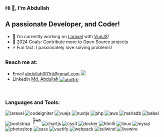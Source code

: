 ﻿### Hi 👋, I'm Abdullah

## A passionate Developer, and Coder!

- 🔭 I’m currently working on [Laravel][laravel] with [VueJS][vuejs]!
- 📝 2024 Goals: Contribute more to Open Source projects
- ⚡ Fun fact: I passionately love solving problems!

### Reach me at:

- Email <a href="https://www.gmail.com">abdullah001rti@gmail.com <img width="11" src="https://user-images.githubusercontent.com/5141132/50740364-7ea80880-1217-11e9-8faf-2348e31beedd.png"></a>
- Linkedin <a href="https://www.linkedin.com/in/abd1rti/">Md. Abdullah <img align="center" src="https://cdn.jsdelivr.net/npm/simple-icons@3.0.1/icons/linkedin.svg" alt="abd1rti" height="15" width="12" /></a>
<br />

### Languages and Tools:

<p align="left">
  <img src="https://cdn.worldvectorlogo.com/logos/laravel-1.svg" alt="laravel" width="30" height="30"/>
  <img src="https://cdn.worldvectorlogo.com/logos/codeigniter.svg" alt="codeigniter" width="30" height="30"/>
  <img src="https://cdn.jsdelivr.net/npm/@devicons/devicon/icons/vuejs/vuejs-original-wordmark.svg" alt="vuejs" width="30" height="30"/>
  <img src="https://www.vectorlogo.zone/logos/nuxtjs/nuxtjs-icon.svg" alt="nuxtjs" width="30" height="30"/>
  <img src="https://cdn.jsdelivr.net/npm/@devicons/devicon/icons/php/php-original.svg" alt="php" width="30" height="30"/>
  <img src="https://www.vectorlogo.zone/logos/amazon_aws/amazon_aws-ar21.svg" alt="aws" width="40" height="30"/>
  <img src="https://www.vectorlogo.zone/logos/mariadb/mariadb-icon.svg" alt="mariadb" width="30" height="30"/>
  <img src="https://www.vectorlogo.zone/logos/babeljs/babeljs-icon.svg" alt="babel" width="30" height="30"/>
  <img src="https://cdn.jsdelivr.net/npm/@devicons/devicon/icons/bootstrap/bootstrap-plain.svg" alt="bootstrap" width="30" height="30"/>
  <img src="https://raw.githubusercontent.com/Hardik0307/Hardik0307/master/assets/canvasjs-charts.svg" alt="canvasjs" width="30" height="30"/>
  <img src="https://www.chartjs.org/media/logo-title.svg" alt="chartjs" width="30" height="30"/>
  <img src="https://cdn.jsdelivr.net/npm/@devicons/devicon/icons/css3/css3-original-wordmark.svg" alt="css3" width="30" height="30"/>
  <img src="https://cdn.jsdelivr.net/npm/@devicons/devicon/icons/docker/docker-original-wordmark.svg" alt="docker" width="30" height="30"/>
  <img src="https://cdn.jsdelivr.net/npm/@devicons/devicon/icons/html5/html5-original-wordmark.svg" alt="html5" width="30" height="30"/>
  <img src="https://cdn.jsdelivr.net/npm/@devicons/devicon/icons/linux/linux-original.svg" alt="linux" width="30" height="30"/>
  <img src="https://cdn.jsdelivr.net/npm/@devicons/devicon/icons/mysql/mysql-original-wordmark.svg" alt="mysql" width="30" height="30"/>
  <img src="https://cdn.jsdelivr.net/npm/@devicons/devicon/icons/photoshop/photoshop-plain.svg" alt="photoshop" width="30" height="30"/>
  <img src="https://cdn.jsdelivr.net/npm/@devicons/devicon/icons/sass/sass-original.svg" alt="sass" width="30" height="30"/>
  <img src="https://seeklogo.com/images/V/vuetify-logo-3BCF73C928-seeklogo.com.png" alt="vuetify" width="30" height="30"/>
  <img src="https://cdn.jsdelivr.net/npm/@devicons/devicon/icons/webpack/webpack-original.svg" alt="webpack" width="30" height="30"/>
  <img src="https://www.vectorlogo.zone/logos/tailwindcss/tailwindcss-icon.svg" alt="tailwind" width="30" height="30"/>
  <img src="https://laravel-livewire.com/img/logo.svg" alt="livewire" width="30" height="30"/>
</p>



[linkedin]: https://www.linkedin.com/in/abd1rti/
[Facebook]: https://www.facebook.com/abd1rti
[laravel]: https://laravel.com
[vuejs]: https://vuejs.org
